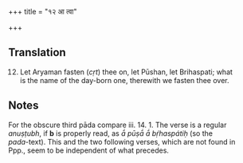+++
title = "१२ आ त्वा"

+++
## Translation
12. Let Aryaman fasten (*cṛt*) thee on, let Pūshan, let Brihaspati; what  
is the name of the day-born one, therewith we fasten thee over.

## Notes
For the obscure third pāda compare iii. 14. 1. The verse is a regular  
*anuṣṭubh*, if **b** is properly read, as *ā́ pūṣā́ ā́ bṛ́haspátiḥ* (so the  
*pada*-text). This and the two following verses, which are not found in  
Ppp., seem to be independent of what precedes.
